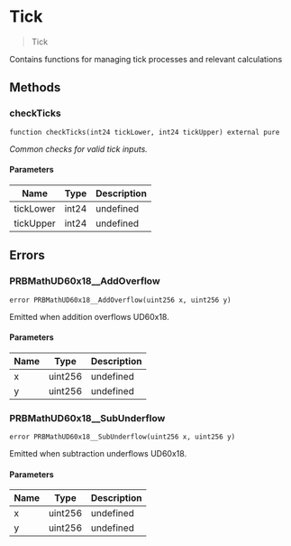 # Tick



> Tick

Contains functions for managing tick processes and relevant calculations



## Methods

### checkTicks

```solidity
function checkTicks(int24 tickLower, int24 tickUpper) external pure
```



*Common checks for valid tick inputs.*

#### Parameters

| Name | Type | Description |
|---|---|---|
| tickLower | int24 | undefined
| tickUpper | int24 | undefined




## Errors

### PRBMathUD60x18__AddOverflow

```solidity
error PRBMathUD60x18__AddOverflow(uint256 x, uint256 y)
```

Emitted when addition overflows UD60x18.



#### Parameters

| Name | Type | Description |
|---|---|---|
| x | uint256 | undefined |
| y | uint256 | undefined |

### PRBMathUD60x18__SubUnderflow

```solidity
error PRBMathUD60x18__SubUnderflow(uint256 x, uint256 y)
```

Emitted when subtraction underflows UD60x18.



#### Parameters

| Name | Type | Description |
|---|---|---|
| x | uint256 | undefined |
| y | uint256 | undefined |


